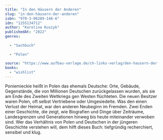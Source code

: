 ```yaml
---
title: "In den Häusern der Anderen"
slug: "in-den-häusern-der-anderen"
isbn: "978-3-96289-146-6"
idn: "1255134712"
author: "Karolina Kuszyk"
publishedAt: "2022"
genres:
  
  - "Sachbuch"
    
  - "Polen"
    
source: "https://www.aufbau-verlage.de/ch-links-verlag/den-hausern-der-anderen/978-3-96289-146-6"
books: 
  - "wishlist"
---
```

Poniemieckie heißt in Polen das ehemals Deutsche: Orte, Gebäude, Gegenstände, 
die von Millionen Deutschen zurückgelassen wurden, als sie am Ende des Zweiten 
Weltkriegs gen Westen flüchteten. Die neuen Besitzer waren Polen, oft selbst 
Vertriebene oder Umgesiedelte. Was den einen Verlust der Heimat, war den 
anderen Neubeginn im Fremden. Zwei Enden einer Geschichte, die zeigt, wie 
Biografien und Dinge über Zeiträume, Landesgrenzen und Generationen hinweg bis 
heute miteinander verwoben sind. Wer das Verhältnis von Polen und Deutschen in 
der jüngeren Geschichte verstehen will, dem hilft dieses Buch: tiefgründig 
recherchiert, sensibel und klug.